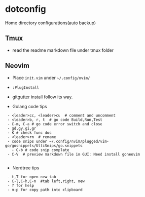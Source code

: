 # dotconfig

Home directory configurations(auto backup)

## Tmux
 - read the readme markdown file under tmux folder

## Neovim
 - Place `init.vim` under `~/.config/nvim/`
 - `:PlugInstall`
 - [gitgutter](https://github.com/airblade/vim-gitgutter) install follow its way.

 - Golang code tips
```
 - <leader>cc, <leader>cu  # comment and uncomment
 - <leader>b, r, t  # go code Build,Run,Test
 - C-m, C-a # go code error switch and close
 - gd,gy,gi,gr
 - K # check func doc
 - <leader>rn  # rename 
 - code snips under ~/.config/nvim/plugged/vim-go/gosnippets/UltiSnips/go.snippets
   - C-b # code snip complate
 - C-V  # preview markdown file in GUI: Need install goneovim 
  
```
 - Nerdtree tips
```
 - t,T for open new tab
 - C-l,C-h,C-n  #tab left,right, new
 - ? for help
 - m-p for copy path into clipboard
```



